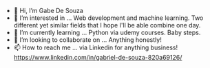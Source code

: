 - 👋 Hi, I’m Gabe De Souza
- 👀 I’m interested in ...
  Web development and machine learning. Two different yet similar fields that I hope I'll be able combine one day.
- 🌱 I’m currently learning ...
  Python via udemy courses. Baby steps. 
- 💞️ I’m looking to collaborate on ...
  Anything honestly!
- 📫 How to reach me ... 
via Linkedin for anything business! 
https://www.linkedin.com/in/gabriel-de-souza-820a69126/

<!---
gabe-pds/gabe-pds is a ✨ special ✨ repository because its `README.md` (this file) appears on your GitHub profile.
You can click the Preview link to take a look at your changes.
--->

